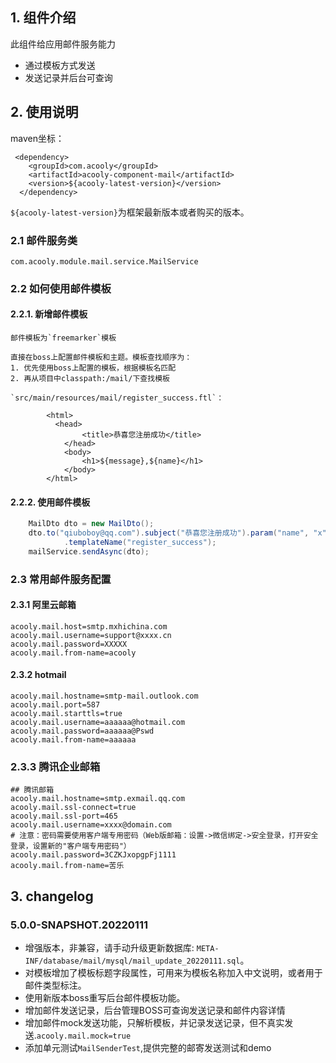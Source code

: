 <!-- title: 邮件发送组件  -->
<!-- type: app -->
<!-- author: qiubo -->
<!-- date: 2019-11-19 -->

## 1. 组件介绍

此组件给应用邮件服务能力

* 通过模板方式发送
* 发送记录并后台可查询


## 2. 使用说明


maven坐标：

     <dependency>
        <groupId>com.acooly</groupId>
        <artifactId>acooly-component-mail</artifactId>
        <version>${acooly-latest-version}</version>
      </dependency>

`${acooly-latest-version}`为框架最新版本或者购买的版本。

### 2.1 邮件服务类

    com.acooly.module.mail.service.MailService

### 2.2 如何使用邮件模板

#### 2.2.1. 新增邮件模板

    邮件模板为`freemarker`模板

    直接在boss上配置邮件模板和主题。模板查找顺序为：
    1. 优先使用boss上配置的模板，根据模板名匹配
    2. 再从项目中classpath:/mail/下查找模板
    
    `src/main/resources/mail/register_success.ftl`：

            <html>
              <head>
                    <title>恭喜您注册成功</title>
                </head>
                <body>
                    <h1>${message},${name}</h1>
                </body>
            </html>


#### 2.2.2. 使用邮件模板

```java
    MailDto dto = new MailDto();
    dto.to("qiuboboy@qq.com").subject("恭喜您注册成功").param("name", "x").param("message", "how are you!")
            .templateName("register_success");
    mailService.sendAsync(dto);
```

### 2.3 常用邮件服务配置

#### 2.3.1 阿里云邮箱

```properties
acooly.mail.host=smtp.mxhichina.com
acooly.mail.username=support@xxxx.cn
acooly.mail.password=XXXXX
acooly.mail.from-name=acooly
```

#### 2.3.2 hotmail

```properties
acooly.mail.hostname=smtp-mail.outlook.com
acooly.mail.port=587
acooly.mail.starttls=true
acooly.mail.username=aaaaaa@hotmail.com
acooly.mail.password=aaaaaa@Pswd
acooly.mail.from-name=aaaaaa
```

### 2.3.3 腾讯企业邮箱

```properties
## 腾讯邮箱
acooly.mail.hostname=smtp.exmail.qq.com
acooly.mail.ssl-connect=true
acooly.mail.ssl-port=465
acooly.mail.username=xxxx@domain.com
# 注意：密码需要使用客户端专用密码（Web版邮箱：设置->微信绑定->安全登录，打开安全登录，设置新的"客户端专用密码"）
acooly.mail.password=3CZKJxopgpFj1111
acooly.mail.from-name=苦乐
```



## 3. changelog

### 5.0.0-SNAPSHOT.20220111

* 增强版本，非兼容，请手动升级更新数据库: `META-INF/database/mail/mysql/mail_update_20220111.sql`。
* 对模板增加了模板标题字段属性，可用来为模板名称加入中文说明，或者用于邮件类型标注。
* 使用新版本boss重写后台邮件模板功能。
* 增加邮件发送记录，后台管理BOSS可查询发送记录和邮件内容详情
* 增加邮件mock发送功能，只解析模板，并记录发送记录，但不真实发送.`acooly.mail.mock=true`
* 添加单元测试`MailSenderTest`,提供完整的邮寄发送测试和demo

